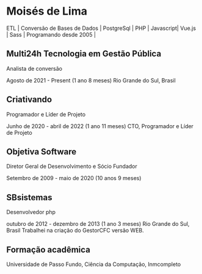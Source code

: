 # Moisés de Lima

ETL | Conversão de Bases de Dados | PostgreSql | PHP | Javascript| Vue.js | Sass | Programando desde 2005 |

## Multi24h Tecnologia em Gestão Pública
Analista de conversão

Agosto de 2021 - Present (1 ano 8 meses)
Rio Grande do Sul, Brasil

## Criativando
Programador e Líder de Projeto

Junho de 2020 - abril de 2022 (1 ano 11 meses)
CTO, Programador e Líder de Projeto

## Objetiva Software
Diretor Geral de Desenvolvimento e Sócio Fundador

Setembro de 2009 - maio de 2020 (10 anos 9 meses)

## SBsistemas
Desenvolvedor php

outubro de 2012 - dezembro de 2013 (1 ano 3 meses)
Rio Grande do Sul, Brasil
Trabalhei na criação do GestorCFC versão WEB.

## Formação acadêmica
Universidade de Passo Fundo, Ciência da Computação, Inmcompleto
